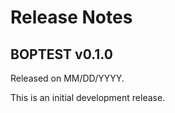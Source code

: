 # Release Notes

## BOPTEST v0.1.0

Released on MM/DD/YYYY.

This is an initial development release.
